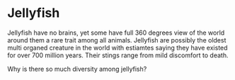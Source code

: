 # Jellyfish

Jellyfish have no brains, yet some have full 360 degrees view of the world around them a rare trait among all animals. Jellyfish are possibly the oldest multi organed creature in the world with estiamtes saying they have existed for over 700 million years. Their stings range from mild discomfort to death.

Why is there so much diversity among jellyfish?

